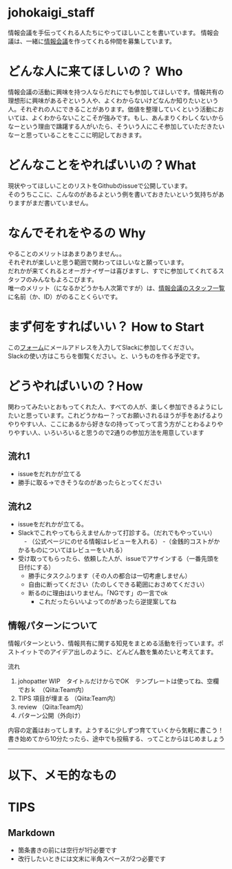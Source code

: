 # johokaigi_staff
情報会議を手伝ってくれる人たちにやってほしいことを書いています。  情報会議は、一緒に[情報会議](http://johokaigi.org/)を作ってくれる仲間を募集しています。

# どんな人に来てほしいの？ Who
情報会議の活動に興味を持つ人ならだれにでも参加してほしいです。情報共有の理想形に興味があるぞという人や、よくわからないけどなんか知りたいという人。それぞれの人にできることがあります。価値を整理していくという活動においては、よくわからないことこそが強みです。もし、あんまりくわしくないからなーという理由で躊躇する人がいたら、そういう人にこそ参加していただきたいなーと思っていることをここに明記しておきます。

# どんなことをやればいいの？What
現状やってほしいことのリストをGithubのissueで公開しています。  
そのうちここに、こんなのがあるよという例を書いておきたいという気持ちがありますがまだ書いていません。  

# なんでそれをやるの Why
やることのメリットはあまりありません。。  
それぞれが楽しいと思う範囲で関わってほしいなと願っています。  
だれかが来てくれるとオーガナイザーは喜びますし、すでに参加してくれてるスタッフのみんなもよろこびます。  
唯一のメリット（になるかどうかも人次第ですが）は、[情報会議のスタッフ一覧](http://johokaigi.org/staff/)に名前（か、ID）がのることくらいです。  

# まず何をすればいい？ How to Start
この[フォーム](https://information-sharing.herokuapp.com/)にメールアドレスを入力してSlackに参加してください。  
Slackの使い方はこちらを御覧ください。と、いうものを作る予定です。  


# どうやればいいの？How
関わってみたいとおもってくれた人、すべての人が、楽しく参加できるようにしたいと思っています。これどうかねー？ってお願いされるほうが手をあげるよりやりやすい人、ここにあるから好きなの持ってってって言う方がことわるよりやりやすい人、いろいろいると思うので2通りの参加方法を用意しています

## 流れ1
- issueをだれかが立てる
- 勝手に取る→できそうなのがあったらとってください

## 流れ2
- issueをだれかが立てる。
- Slackでこれやってもらえませんかって打診する。（だれでもやっていい）
　- （公式ページにのせる情報はレビューを入れる）
 -（金銭的コストがかかるものについてはレビューをいれる）
- 受け取ってもらったら、依頼した人が、issueでアサインする（一番先頭を日付にする）
    - 勝手にタスクふります（その人の都合は一切考慮しません）
    - 自由に断ってください（たのしくできる範囲におさめてください）
    - 断るのに理由はいりません。「NGです」の一言でok
        - これだったらいいよってのがあったら逆提案してね

## 情報パターンについて
情報パターンという、情報共有に関する知見をまとめる活動を行っています。ポストイットでのアイデア出しのように、どんどん数を集めたいと考えてます。

流れ
1. johopatter WIP　タイトルだけからでOK　テンプレートは使ってね、空欄でおｋ　（Qiita:Team内）
2. TIPS 項目が埋まる （Qiita:Team内）
3. review （Qiita:Team内）
4. パターン公開（外向け）

内容の定義はおってします。ようするに少しずつ育てていくから気軽に書こう！
書き始めてから10分たったら、途中でも投稿する、ってことからはじめましょう

---
# 以下、メモ的なもの
# TIPS
## Markdown

- 箇条書きの前には空行が1行必要です
- 改行したいときには文末に半角スペースが2つ必要です
  

